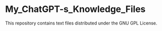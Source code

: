 # My_ChatGPT-s_Knowledge_Files
This repository contains text files distributed under the GNU GPL License.

